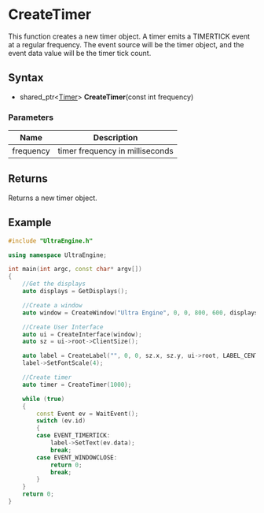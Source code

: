 # CreateTimer #
This function creates a new timer object. A timer emits a TIMERTICK event at a regular frequency. The event source will be the timer object, and the event data value will be the timer tick count.

## Syntax ##
- shared_ptr<[Timer](Timer.md)\> **CreateTimer**(const int frequency)

### Parameters ###
| Name | Description |
| --- | --- |
| frequency | timer frequency in milliseconds |

## Returns ##
Returns a new timer object.

## Example ##

```c++
#include "UltraEngine.h"

using namespace UltraEngine;

int main(int argc, const char* argv[])
{
    //Get the displays
    auto displays = GetDisplays();

    //Create a window
    auto window = CreateWindow("Ultra Engine", 0, 0, 800, 600, displays[0]);

    //Create User Interface
    auto ui = CreateInterface(window);
    auto sz = ui->root->ClientSize();

    auto label = CreateLabel("", 0, 0, sz.x, sz.y, ui->root, LABEL_CENTER | LABEL_MIDDLE);
    label->SetFontScale(4);

    //Create timer
    auto timer = CreateTimer(1000);

    while (true)
    {
        const Event ev = WaitEvent();
        switch (ev.id)
        {
        case EVENT_TIMERTICK:
            label->SetText(ev.data);
            break;
        case EVENT_WINDOWCLOSE:
            return 0;
            break;
        }
    }
    return 0;
}
```

